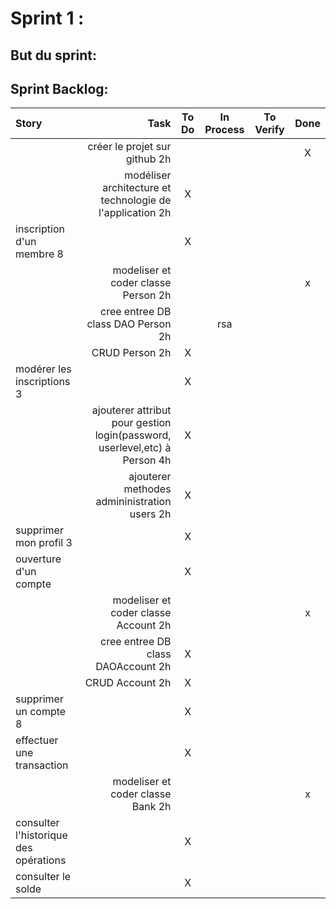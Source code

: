 # Sprint 1 :

## But du sprint:

## Sprint Backlog:
| Story | Task | To Do | In Process | To Verify | Done |
|:-----------|------------:|:------------:|:------------:|:------------:|:------------:|
|  | créer le projet sur github 2h |  | |  | X |
| |  modéliser architecture et technologie de l'application 2h | X | | |
| inscription d'un membre 8|  | X | | | |
|   | modeliser et coder classe Person 2h| | | | x |
|   | cree entree DB class DAO Person 2h| | rsa | |  |
|   | CRUD Person 2h| X |  | |  |
| modérer les inscriptions 3|  | X | | |
|   | ajouterer attribut pour gestion login(password, userlevel,etc) à Person 4h| X | | |  |
|   | ajouterer methodes admininistration users 2h| X | | |  |
| supprimer mon profil 3|  | X | | |
| ouverture d'un compte |  | X | | |
|   | modeliser et coder classe Account 2h| | | | x |
|   | cree entree DB class DAOAccount 2h| X | | |  |
|   | CRUD Account 2h| X |  | |  |
| supprimer un compte 8 |  | X | | |
| effectuer une transaction |  | X | | |
|   | modeliser et coder classe Bank 2h| | | | x |
| consulter l'historique des opérations |  | X | | |
| consulter le solde |  | X | | |